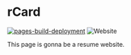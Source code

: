 # rCard

[![pages-build-deployment](https://github.com/shokufa/rCard/actions/workflows/pages/pages-build-deployment/badge.svg?branch=main)](https://github.com/shokufa/rCard/actions/workflows/pages/pages-build-deployment)
![Website](https://img.shields.io/website?down_message=offline&label=site&up_message=online&url=http%3A%2F%2Fshokufa.github.io/rCard/)

This page is gonna be a resume website.
